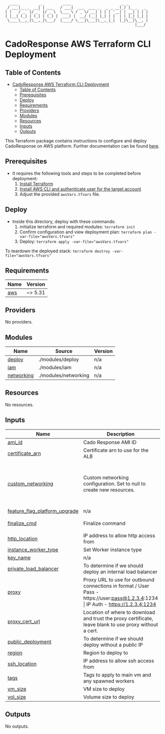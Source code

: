 ```
  ____          _         ____                       _ _         
 / ___|__ _  __| | ___   / ___|  ___  ___ _   _ _ __(_) |_ _   _ 
| |   / _` |/ _` |/ _ \  \___ \ / _ \/ __| | | | '__| | __| | | |
| |__| (_| | (_| | (_) |  ___) |  __/ (__| |_| | |  | | |_| |_| |
 \____\__,_|\__,_|\___/  |____/ \___|\___|\__,_|_|  |_|\__|\__, |
                                                           |___/ 
```
# CadoResponse AWS Terraform CLI Deployment
## Table of Contents
- [CadoResponse AWS Terraform CLI Deployment](#cadoresponse-aws-terraform-cli-deployment)
  - [Table of Contents](#table-of-contents)
  - [Prerequisites](#prerequisites)
  - [Deploy](#deploy)
  - [Requirements](#requirements)
  - [Providers](#providers)
  - [Modules](#modules)
  - [Resources](#resources)
  - [Inputs](#inputs)
  - [Outputs](#outputs)


This Terraform package contains instructions to configure and deploy CadoResponse on AWS platform. Further documentation can be found [here](https://docs.cadosecurity.com/cado-response/deploy/aws/overview).

## Prerequisites

* It requires the following tools and steps to be completed before deployment:
    1. [Install Terraform](https://learn.hashicorp.com/tutorials/terraform/install-cli)
    2. [Install AWS CLI and authenticate user for the target account](hhttps://docs.aws.amazon.com/cli/latest/userguide/getting-started-install.html)
    3. Adjust the provided `awsVars.tfvars` file.

## Deploy
* Inside this directory, deploy with these commands:
  1. initialize terraform and required modules: `terraform init`
  2. Confirm configuration and view deployment plan: `terraform plan -var-file="awsVars.tfvars"` 
  3. Deploy: `terraform apply -var-file="awsVars.tfvars"` 

To teardown the deployed stack: `terraform destroy -var-file="awsVars.tfvars"`

<!-- BEGIN_TF_DOCS -->
## Requirements

| Name | Version |
|------|---------|
| <a name="requirement_aws"></a> [aws](#requirement\_aws) | ~> 5.31 |

## Providers

No providers.

## Modules

| Name | Source | Version |
|------|--------|---------|
| <a name="module_deploy"></a> [deploy](#module\_deploy) | ./modules/deploy | n/a |
| <a name="module_iam"></a> [iam](#module\_iam) | ./modules/iam | n/a |
| <a name="module_networking"></a> [networking](#module\_networking) | ./modules/networking | n/a |

## Resources

No resources.

## Inputs

| Name | Description | Type | Default | Required |
|------|-------------|------|---------|:--------:|
| <a name="input_ami_id"></a> [ami\_id](#input\_ami\_id) | Cado Response AMI ID | `string` | n/a | yes |
| <a name="input_certificate_arn"></a> [certificate\_arn](#input\_certificate\_arn) | Certificate arn to use for the ALB | `string` | `"not_set"` | no |
| <a name="input_custom_networking"></a> [custom\_networking](#input\_custom\_networking) | Custom networking configuration. Set to null to create new resources. | <pre>object({<br>    vpc_id             = string<br>    public_subnet_id   = string<br>    private_subnet_id  = string<br>    public_subnet_b_id = string<br>  })</pre> | `null` | no |
| <a name="input_feature_flag_platform_upgrade"></a> [feature\_flag\_platform\_upgrade](#input\_feature\_flag\_platform\_upgrade) | n/a | `bool` | `false` | no |
| <a name="input_finalize_cmd"></a> [finalize\_cmd](#input\_finalize\_cmd) | Finalize command | `string` | `"sudo /home/admin/processor/release/finalize.sh --main"` | no |
| <a name="input_http_location"></a> [http\_location](#input\_http\_location) | IP address to allow http access from | `list(string)` | n/a | yes |
| <a name="input_instance_worker_type"></a> [instance\_worker\_type](#input\_instance\_worker\_type) | Set Worker instance type | `string` | `"i4i.2xlarge"` | no |
| <a name="input_key_name"></a> [key\_name](#input\_key\_name) | n/a | `string` | n/a | yes |
| <a name="input_private_load_balancer"></a> [private\_load\_balancer](#input\_private\_load\_balancer) | To determine if we should deploy an internal load balancer | `bool` | `false` | no |
| <a name="input_proxy"></a> [proxy](#input\_proxy) | Proxy URL to use for outbound connections in format / User Pass - https://user:pass@1.2.3.4:1234 \| IP Auth - https://1.2.3.4:1234 | `string` | `""` | no |
| <a name="input_proxy_cert_url"></a> [proxy\_cert\_url](#input\_proxy\_cert\_url) | Location of where to download and trust the proxy certificate, leave blank to use proxy without a cert. | `string` | `""` | no |
| <a name="input_public_deployment"></a> [public\_deployment](#input\_public\_deployment) | To determine if we should deploy without a public IP | `bool` | `false` | no |
| <a name="input_region"></a> [region](#input\_region) | Region to deploy to | `string` | `"us-west-1"` | no |
| <a name="input_ssh_location"></a> [ssh\_location](#input\_ssh\_location) | IP address to allow ssh access from | `list(string)` | n/a | yes |
| <a name="input_tags"></a> [tags](#input\_tags) | Tags to apply to main vm and any spawned workers | `map(string)` | `{}` | no |
| <a name="input_vm_size"></a> [vm\_size](#input\_vm\_size) | VM size to deploy | `string` | `"m5.4xlarge"` | no |
| <a name="input_vol_size"></a> [vol\_size](#input\_vol\_size) | Volume size to deploy | `number` | `100` | no |

## Outputs

No outputs.
<!-- END_TF_DOCS -->